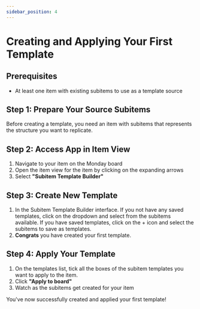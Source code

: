 ```yaml
---
sidebar_position: 4
---
```


# Creating and Applying Your First Template

## Prerequisites

- At least one item with existing subitems to use as a template source

## Step 1: Prepare Your Source Subitems

Before creating a template, you need an item with subitems that represents the structure you want to replicate.

## Step 2: Access App in Item View

1. Navigate to your item on the Monday board
2. Open the item view for the item by clicking on the expanding arrows
3. Select **"Subitem Template Builder"**

## Step 3: Create New Template

1. In the Subitem Template Builder interface. If you not have any saved templates, click on the dropdown and select from the subitems available. If you have saved templates, click on the + icon and select the subitems to save as templates.
2. **Congrats** you have created your first template.

## Step 4: Apply Your Template

1. On the templates list, tick all the boxes of the subitem templates you want to apply to the item.
2. Click **"Apply to board"**
3. Watch as the subitems get created for your item

You've now successfully created and applied your first template!
